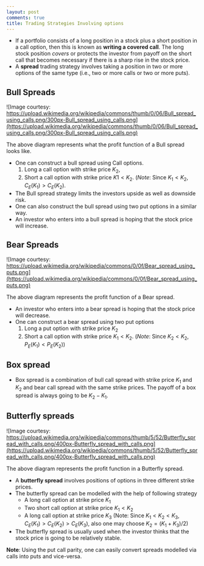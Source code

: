 ```yaml
---
layout: post
comments: true
title: Trading Strategies Involving options 
---
```


* If a portfolio consists of a long position in a stock plus a short position in a call option, then this is known as **writing a covered call**. The long stock position *covers* or protects the investor from payoff on the short call that becomes necessary if there is a sharp rise in the stock price.
* A **spread** trading strategy involves taking a position in two or more options of the same type (i.e., two or more calls or two or more puts).

## Bull Spreads

![Image courtesy: https://upload.wikimedia.org/wikipedia/commons/thumb/0/06/Bull_spread_using_calls.png/300px-Bull_spread_using_calls.png](https://upload.wikimedia.org/wikipedia/commons/thumb/0/06/Bull_spread_using_calls.png/300px-Bull_spread_using_calls.png)

The above diagram represents what the profit function of a Bull spread looks like.

* One can construct a bull spread using Call options.
  1. Long a call option with strike price $K_2$,
  2. Short a call option with strike price $K1 < K_2$. (*Note*: Since $K_1<K_2$, $C_E(K_1)>C_E(K_2)$. 
* The Bull spread strategy limits the investors upside as well as downside risk. 
* One can also construct the bull spread using two put options in a similar way.
* An investor who enters into a bull spread is hoping that the stock price will increase. 

## Bear Spreads

![Image courtesy: https://upload.wikimedia.org/wikipedia/commons/0/0f/Bear_spread_using_puts.png](https://upload.wikimedia.org/wikipedia/commons/0/0f/Bear_spread_using_puts.png)

The above diagram represents the profit function of a Bear spread. 

* An investor who enters into a bear spread is hoping that the stock price will decrease.
* One can construct a bear spread using two put options
  1. Long a put option with strike price $K_2$
  2. Short a call option with strike price $K_1<K_2$. (*Note*: Since $K_2<K_2$, $P_E(K_1)<P_E(K_2)$)

## Box spread

* Box spread is a combination of bull call spread with strike price $K_1$ and $K_2$ and bear call spread with the same strike prices. The payoff of a box spread is always going to be $K_2 - K_1$. 

## Butterfly spreads

![Image courtesy: https://upload.wikimedia.org/wikipedia/commons/thumb/5/52/Butterfly_spread_with_calls.png/400px-Butterfly_spread_with_calls.png](https://upload.wikimedia.org/wikipedia/commons/thumb/5/52/Butterfly_spread_with_calls.png/400px-Butterfly_spread_with_calls.png)

The above diagram represents the profit function in a Butterfly spread. 

* A **butterfly spread** involves positions of options in three different strike prices. 
* The butterfly spread can be modelled with the help of following strategy
  * A long call option at strike price $K_1$
  * Two short call option at strike price $K_1 < K_2$
  * A long call option at strike price $K_3$ (Note: Since $K_1 < K_2 < K_3$, $C_E(K_1)>C_E(K_2)>C_E(K_3)$, also one may choose $K_2 = (K_1+K_3)/2$)
* The butterfly spread is usually used when the investor thinks that the stock price is going to be relatively stable.

**Note**: Using the put call parity, one can easily convert spreads modelled via calls into puts and vice-versa. 
